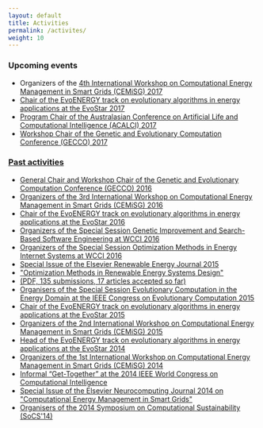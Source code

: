 ```yaml
---
layout: default
title: Activities
permalink: /activites/
weight: 10
---
```


<h3><b>Upcoming events</b></h3>

- Organizers of the <a href="http://www.cemisg.org/">4th International Workshop on Computational Energy Management in Smart Grids (CEMiSG) 2017
- Chair of the <a href="http://www.evostar.org/2017/cfp_evoenergy.php">EvoENERGY track on evolutionary algorithms in energy applications at the EvoStar 2017
- Program Chair of the <a href="http://www.acalci.net/2017/index.html">Australasian Conference on Artificial Life and Computational Intelligence (ACALCI) 2017
- Workshop Chair of the <a href="http://gecco-2017.sigevo.org/">Genetic and Evolutionary Computation Conference (GECCO) 2017
	
<h3><b>Past activities</b></h3>

- General Chair and Workshop Chair of the <a href="http://www.sigevo.org/gecco-2016/">Genetic and Evolutionary Computation Conference (GECCO) 2016
- Organizers of the <a href="http://upfzone.net/cemisg2016/">3rd International Workshop on Computational Energy Management in Smart Grids (CEMiSG) 2016
- Chair of the <a href="http://www.evostar.org/2016/cfp_evoenergy.php">EvoENERGY track on evolutionary algorithms in energy applications at the EvoStar 2016
- Organizers of the <a href="http://www0.cs.ucl.ac.uk/staff/w.langdon/cec2016/">Special Session Genetic Improvement and Search-Based Software Engineering at WCCI 2016
- Organizers of the <a href="http://www.wcci2016.org/spsessions.php">Special Session Optimization Methods in Energy Internet Systems at WCCI 2016
- Special Issue of the Elsevier Renewable Energy Journal 2015 
- <a href="http://www.journals.elsevier.com/renewable-energy/call-for-papers/special-issue-on-optimization-methods-in-renewable-energy-sy/">"Optimization Methods in Renewable Energy Systems Design"
- (<a href="http://cs.adelaide.edu.au/%7Emarkus/CIS-TF-Energy/Renewable_Energy_Special_Issue-Optimization_Methods_in_Renewable_Energy_Systems_Design-CfP.pdf">PDF, 135 submissions, 17 articles accepted so far)
- Organisers of the Special Session <a href="http://cs.adelaide.edu.au/%7Eoptlog/CEC2015RenewableEnergy/">Evolutionary Computation in the Energy Domain at the IEEE Congress on Evolutionary Computation 2015
- Chair of the <a href="http://www.evostar.org/2015/cfp_evoenergy.php">EvoENERGY track on evolutionary algorithms in energy applications at the EvoStar 2015
- Organizers of the <a href="http://www.cemisg2015.org/">2nd International Workshop on Computational Energy Management in Smart Grids (CEMiSG) 2015
- Head of the EvoENERGY track on evolutionary algorithms in energy applications at the EvoStar 2014
- Organizers of the <a href="http://www.cemisg2014.org/">1st International Workshop on Computational Energy Management in Smart Grids (CEMiSG) 2014
- Informal “Get-Together” at the 2014 IEEE World Congress on Computational Intelligence
- Special Issue of the Elsevier Neurocomputing Journal 2014 on <a href="http://cs.adelaide.edu.au/%7Emarkus/CIS-TF-Energy/CFP_NC2014.pdf">"Computational Energy Management in Smart Grids"
- Organisers of the <a href="http://socs14.sita-research.org/">2014 Symposium on Computational Sustainability (SoCS'14)
